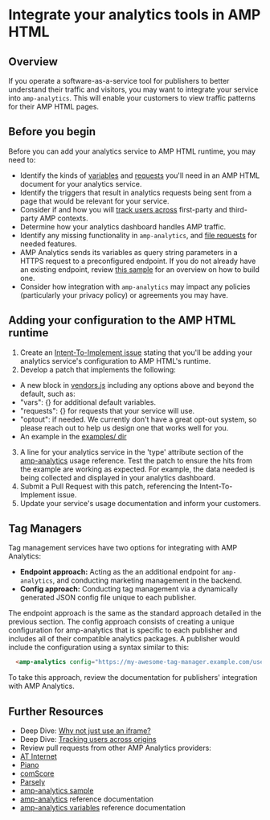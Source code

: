 # Integrate your analytics tools in AMP HTML

## Overview

If you operate a software-as-a-service tool for publishers to better understand their traffic and visitors, you may want to integrate your service into `amp-analytics`. This will enable your customers to view traffic patterns for their AMP HTML pages.

## Before you begin

Before you can add your analytics service to AMP HTML runtime, you may need to:
* Identify the kinds of [variables](analytics-vars.md) and [requests](amp-analytics.md#requests) you'll need in an AMP HTML document for your analytics service.
* Identify the triggers that result in analytics requests being sent from a page that would be relevant for your service.
* Consider if and how you will [track users across](cross-origin-tracking.md) first-party and third-party AMP contexts.
* Determine how your analytics dashboard handles AMP traffic.
* Identify any missing functionality in `amp-analytics`, and [file requests](https://github.com/ampproject/amphtml/issues/new) for needed features.
* AMP Analytics sends its variables as query string parameters in a HTTPS request to a preconfigured endpoint.  If you do not already have an existing endpoint, review [this sample](https://github.com/ampproject/amp-publisher-sample#amp-analytics-sample) for an overview on how to build one.  
* Consider how integration with `amp-analytics` may impact any policies (particularly your privacy policy) or agreements you may have.

## Adding your configuration to the AMP HTML runtime

1. Create an [Intent-To-Implement issue](../../CONTRIBUTING.md#contributing-features) stating that you'll be adding your analytics service's configuration to AMP HTML's runtime.
2. Develop a patch that implements the following:
 * A new block in [vendors.js](0.1/vendors.js) including any options above and beyond the default, such as:
  * "vars": {} for additional default variables.
  * "requests": {} for requests that your service will use.
  * "optout": if needed.  We currently don't have a great opt-out system, so please reach out to help us design one that works well for you.
 * An example in the [examples/ dir](examples/)
3. A line for your analytics service in the 'type' attribute section of the [amp-analytics](amp-analytics.md) usage reference.
Test the patch to ensure the hits from the example are working as expected.  For example, the data needed is being collected and displayed in your analytics dashboard.
4. Submit a Pull Request with this patch, referencing the Intent-To-Implement issue.
5. Update your service's usage documentation and inform your customers.


## Tag Managers

Tag management services have two options for integrating with AMP Analytics:

* **Endpoint approach:** Acting as the an additional endpoint for `amp-analytics`, and conducting marketing management in the backend.
* **Config approach:** Conducting tag management via a dynamically generated JSON config file unique to each publisher.

The endpoint approach is the same as the standard approach detailed in the previous section.  The config approach consists of creating a unique configuration for amp-analytics that is specific to each publisher and includes all of their compatible analytics packages.  A publisher would include the configuration using a syntax similar to this: 

```html
  <amp-analytics config="https://my-awesome-tag-manager.example.com/user-id.json">
```

To take this approach, review the documentation for publishers' integration with AMP Analytics.

## Further Resources
* Deep Dive: [Why not just use an iframe?](why-not-iframe.md)
* Deep Dive: [Tracking users across origins](cross-origin-tracking.md)
* Review pull requests from other AMP Analytics providers:
 * [AT Internet](https://github.com/ampproject/amphtml/pull/1672)
 * [Piano](https://github.com/ampproject/amphtml/pull/1652)
 * [comScore](https://github.com/ampproject/amphtml/pull/1608)
 * [Parsely](https://github.com/ampproject/amphtml/pull/1595)
* [amp-analytics sample](https://github.com/ampproject/amp-publisher-sample#amp-analytics-sample)
* [amp-analytics](amp-analytics.md) reference documentation
* [amp-analytics variables](analytics-vars.md) reference documentation
